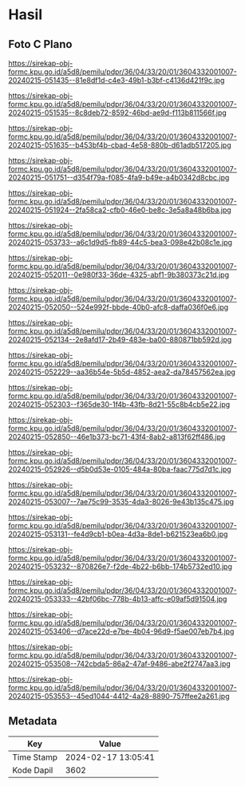 # Hasil

## Foto C Plano

https://sirekap-obj-formc.kpu.go.id/a5d8/pemilu/pdpr/36/04/33/20/01/3604332001007-20240215-051435--81e8df1d-c4e3-49b1-b3bf-c4136d421f9c.jpg

https://sirekap-obj-formc.kpu.go.id/a5d8/pemilu/pdpr/36/04/33/20/01/3604332001007-20240215-051535--8c8deb72-8592-46bd-ae9d-f113b811566f.jpg

https://sirekap-obj-formc.kpu.go.id/a5d8/pemilu/pdpr/36/04/33/20/01/3604332001007-20240215-051635--b453bf4b-cbad-4e58-880b-d61adb517205.jpg

https://sirekap-obj-formc.kpu.go.id/a5d8/pemilu/pdpr/36/04/33/20/01/3604332001007-20240215-051751--d354f79a-f085-4fa9-b49e-a4b0342d8cbc.jpg

https://sirekap-obj-formc.kpu.go.id/a5d8/pemilu/pdpr/36/04/33/20/01/3604332001007-20240215-051924--2fa58ca2-cfb0-46e0-be8c-3e5a8a48b6ba.jpg

https://sirekap-obj-formc.kpu.go.id/a5d8/pemilu/pdpr/36/04/33/20/01/3604332001007-20240215-053733--a6c1d9d5-fb89-44c5-bea3-098e42b08c1e.jpg

https://sirekap-obj-formc.kpu.go.id/a5d8/pemilu/pdpr/36/04/33/20/01/3604332001007-20240215-052011--0e980f33-36de-4325-abf1-9b380373c21d.jpg

https://sirekap-obj-formc.kpu.go.id/a5d8/pemilu/pdpr/36/04/33/20/01/3604332001007-20240215-052050--524e992f-bbde-40b0-afc8-daffa036f0e6.jpg

https://sirekap-obj-formc.kpu.go.id/a5d8/pemilu/pdpr/36/04/33/20/01/3604332001007-20240215-052134--2e8afd17-2b49-483e-ba00-880871bb592d.jpg

https://sirekap-obj-formc.kpu.go.id/a5d8/pemilu/pdpr/36/04/33/20/01/3604332001007-20240215-052229--aa36b54e-5b5d-4852-aea2-da78457562ea.jpg

https://sirekap-obj-formc.kpu.go.id/a5d8/pemilu/pdpr/36/04/33/20/01/3604332001007-20240215-052303--f365de30-1f4b-43fb-8d21-55c8b4cb5e22.jpg

https://sirekap-obj-formc.kpu.go.id/a5d8/pemilu/pdpr/36/04/33/20/01/3604332001007-20240215-052850--46e1b373-bc71-43f4-8ab2-a813f62ff486.jpg

https://sirekap-obj-formc.kpu.go.id/a5d8/pemilu/pdpr/36/04/33/20/01/3604332001007-20240215-052926--d5b0d53e-0105-484a-80ba-faac775d7d1c.jpg

https://sirekap-obj-formc.kpu.go.id/a5d8/pemilu/pdpr/36/04/33/20/01/3604332001007-20240215-053007--7ae75c99-3535-4da3-8026-9e43b135c475.jpg

https://sirekap-obj-formc.kpu.go.id/a5d8/pemilu/pdpr/36/04/33/20/01/3604332001007-20240215-053131--fe4d9cb1-b0ea-4d3a-8de1-b621523ea6b0.jpg

https://sirekap-obj-formc.kpu.go.id/a5d8/pemilu/pdpr/36/04/33/20/01/3604332001007-20240215-053232--870826e7-f2de-4b22-b6bb-174b5732ed10.jpg

https://sirekap-obj-formc.kpu.go.id/a5d8/pemilu/pdpr/36/04/33/20/01/3604332001007-20240215-053333--42bf06bc-778b-4b13-affc-e09af5d91504.jpg

https://sirekap-obj-formc.kpu.go.id/a5d8/pemilu/pdpr/36/04/33/20/01/3604332001007-20240215-053406--d7ace22d-e7be-4b04-96d9-f5ae007eb7b4.jpg

https://sirekap-obj-formc.kpu.go.id/a5d8/pemilu/pdpr/36/04/33/20/01/3604332001007-20240215-053508--742cbda5-86a2-47af-9486-abe2f2747aa3.jpg

https://sirekap-obj-formc.kpu.go.id/a5d8/pemilu/pdpr/36/04/33/20/01/3604332001007-20240215-053553--45ed1044-4412-4a28-8890-757ffee2a261.jpg


## Metadata

| Key        | Value               |
| ---------- | ------------------- |
| Time Stamp | 2024-02-17 13:05:41 |
| Kode Dapil | 3602                |



